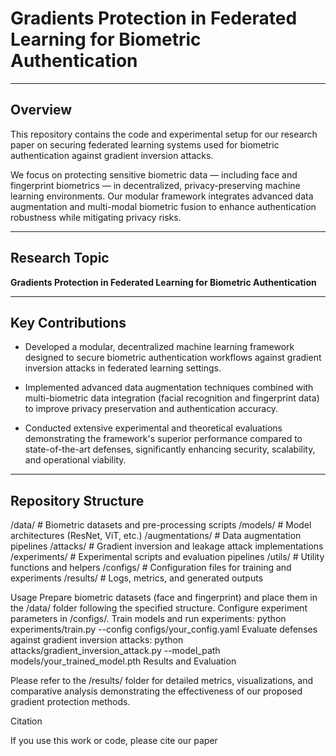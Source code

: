 # Gradients Protection in Federated Learning for Biometric Authentication

---

## Overview

This repository contains the code and experimental setup for our research paper on securing federated learning systems used for biometric authentication against gradient inversion attacks.

We focus on protecting sensitive biometric data — including face and fingerprint biometrics — in decentralized, privacy-preserving machine learning environments. Our modular framework integrates advanced data augmentation and multi-modal biometric fusion to enhance authentication robustness while mitigating privacy risks.

---

## Research Topic

**Gradients Protection in Federated Learning for Biometric Authentication**

---

## Key Contributions

- Developed a modular, decentralized machine learning framework designed to secure biometric authentication workflows against gradient inversion attacks in federated learning settings.

- Implemented advanced data augmentation techniques combined with multi-biometric data integration (facial recognition and fingerprint data) to improve privacy preservation and authentication accuracy.

- Conducted extensive experimental and theoretical evaluations demonstrating the framework's superior performance compared to state-of-the-art defenses, significantly enhancing security, scalability, and operational viability.

---

## Repository Structure

/data/ # Biometric datasets and pre-processing scripts
/models/ # Model architectures (ResNet, ViT, etc.)
/augmentations/ # Data augmentation pipelines
/attacks/ # Gradient inversion and leakage attack implementations
/experiments/ # Experimental scripts and evaluation pipelines
/utils/ # Utility functions and helpers
/configs/ # Configuration files for training and experiments
/results/ # Logs, metrics, and generated outputs



Usage
Prepare biometric datasets (face and fingerprint) and place them in the /data/ folder following the specified structure.
Configure experiment parameters in /configs/.
Train models and run experiments:
python experiments/train.py --config configs/your_config.yaml
Evaluate defenses against gradient inversion attacks:
python attacks/gradient_inversion_attack.py --model_path models/your_trained_model.pth
Results and Evaluation

Please refer to the /results/ folder for detailed metrics, visualizations, and comparative analysis demonstrating the effectiveness of our proposed gradient protection methods.

Citation

If you use this work or code, please cite our paper
